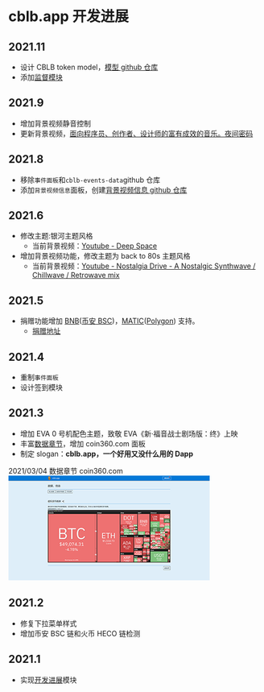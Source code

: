 # cblb.app 开发进展

## 2021.11

- 设计 CBLB token model，[模型 github 仓库](https://github.com/cblb-app/cblb-token-model)
- 添加[监督模块](https://cblb.app/supervise/progress)

## 2021.9

- 增加背景视频静音控制
- 更新背景视频，[面向程序员、创作者、设计师的富有成效的音乐。夜间密码](https://www.youtube.com/watch?v=4pcNRDx6KrE)

## 2021.8

- 移除`事件面板`和`cblb-events-data`github 仓库
- 添加`背景视频信息`面板，创建[背景视频信息 github 仓库](https://github.com/cblb-app/cblb-background-video-info)

## 2021.6

- 修改主题:银河主题风格
  - 当前背景视频：[Youtube - Deep Space](https://www.youtube.com/watch?v=4oY3v0jAWr4)
- 增加背景视频功能，修改主题为 back to 80s 主题风格
  - 当前背景视频：[Youtube - Nostalgia Drive - A Nostalgic Synthwave / Chillwave / Retrowave mix](https://www.youtube.com/watch?v=Ek4IRwHBqyo)

## 2021.5

- 捐赠功能增加 [BNB](https://coinmarketcap.com/zh/currencies/binance-coin/)([币安 BSC](https://github.com/binance-chain/whitepaper/blob/master/WHITEPAPER.md))，[MATIC](https://coinmarketcap.com/zh/currencies/polygon/)([Polygon](https://polygon.technology/)) 支持。
  - [捐赠地址](https://cblb.app/donation)

## 2021.4

- 重制`事件面板`
- 设计签到模块

## 2021.3

- 增加 EVA 0 号机配色主题，致敬 EVA《新·福音战士剧场版：终》上映
- 丰富[数据章节](https://cblb.app/data/token)，增加 coin360.com 面板
- 制定 slogan：**cblb.app，一个好用又没什么用的 Dapp**

2021/03/04 数据章节 coin360.com  
![](https://raw.githubusercontent.com/cblb-app/cblb-app-progress/master/img/20210304.png)

## 2021.2

- 修复下拉菜单样式
- 增加币安 BSC 链和火币 HECO 链检测

## 2021.1

- 实现[开发进展](https://cblb.app/data/progress)模块
